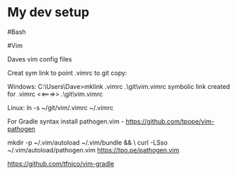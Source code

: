 # My dev setup

#Bash

#Vim

Daves vim config files

Creat sym link to point .vimrc to git copy:

Windows: C:\Users\Dave>mklink .vimrc .\git\vim.vimrc symbolic link created for .vimrc <<===>> .\git\vim.vimrc

Linux: ln -s ~/git/vim/.vimrc ~/.vimrc

For Gradle syntax install pathogen.vim - https://github.com/tpope/vim-pathogen

mkdir -p ~/.vim/autoload ~/.vim/bundle && \ curl -LSso ~/.vim/autoload/pathogen.vim https://tpo.pe/pathogen.vim

https://github.com/tfnico/vim-gradle

